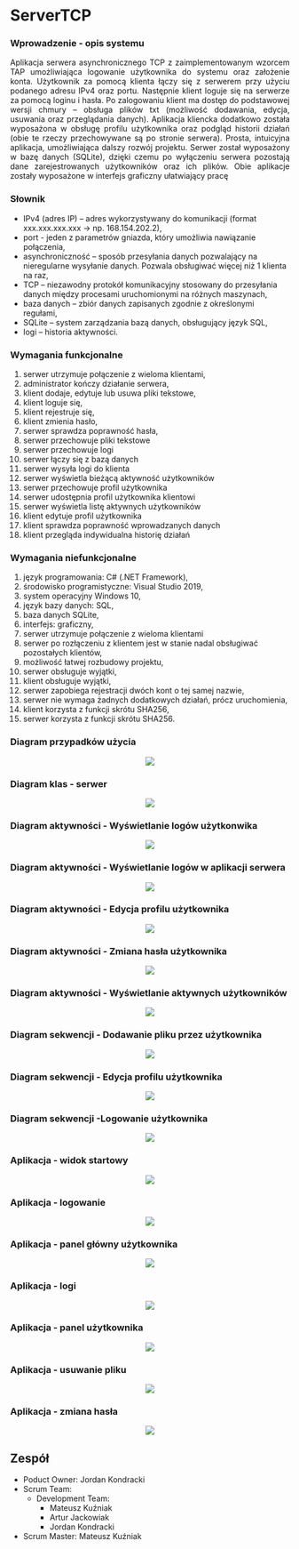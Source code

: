 
# ServerTCP

### Wprowadzenie - opis systemu

 <p align="justify">Aplikacja serwera asynchronicznego TCP z zaimplementowanym wzorcem TAP umożliwiająca logowanie użytkownika do systemu oraz założenie konta.  Użytkownik za pomocą klienta łączy się z serwerem przy użyciu podanego adresu IPv4 oraz portu. Następnie klient loguje się na serwerze za pomocą loginu i hasła. Po zalogowaniu klient ma dostęp do podstawowej wersji chmury – obsługa plików txt (możliwość dodawania, edycja, usuwania oraz przeglądania danych). Aplikacja kliencka dodatkowo została wyposażona w obsługę profilu użytkownika oraz podgląd historii działań (obie te rzeczy przechowywane są po stronie serwera). Prosta, intuicyjna aplikacja, umożliwiająca dalszy rozwój projektu. Serwer został wyposażony w bazę danych (SQLite), dzięki czemu po wyłączeniu serwera pozostają dane zarejestrowanych użytkowników oraz ich plików. Obie aplikacje zostały wyposażone w interfejs graficzny ułatwiający pracę </p>

### Słownik
<ul list-style-type: disc >
<li>IPv4 (adres IP) – adres wykorzystywany do komunikacji (format xxx.xxx.xxx.xxx -> np. 168.154.202.2),</li>
<li> port  - jeden z parametrów gniazda, który umożliwia nawiązanie połączenia,</li>
<li>asynchroniczność – sposób przesyłania danych pozwalający na nieregularne wysyłanie danych. Pozwala obsługiwać więcej niż 1 klienta na raz,</li>
<li>TCP – niezawodny protokół komunikacyjny stosowany do przesyłania danych między procesami uruchomionymi na różnych maszynach,</li>
<li>baza danych – zbiór danych zapisanych zgodnie z określonymi regułami,</li>
<li>SQLite – system zarządzania bazą danych, obsługujący język SQL, </li>
<li>logi – historia aktywności.</li>
</ul>

### Wymagania funkcjonalne
<ol>
<li> serwer utrzymuje połączenie z wieloma klientami,</li>
<li> administrator kończy działanie serwera,</li>
<li> klient dodaje, edytuje lub usuwa pliki tekstowe,</li>
<li> klient loguje się,</li>
<li> klient rejestruje się,</li>
<li> klient zmienia hasło,</li>
<li> serwer sprawdza poprawność hasła,</li>
<li> serwer przechowuje pliki tekstowe</li>
<li> serwer przechowuje logi</li>
<li> serwer łączy się z bazą danych</li>
<li> serwer wysyła  logi do klienta</li>
<li> serwer wyświetla bieżącą aktywność użytkowników </li>
<li> serwer przechowuje profil użytkownika</li>
<li> serwer udostępnia profil użytkownika klientowi</li>
<li> serwer wyświetla listę aktywnych użytkowników</li>
<li> klient edytuje profil użytkownika</li>
<li> klient sprawdza poprawność wprowadzanych danych</li>
<li> klient przegląda indywidualna historię działań</li>
</ol>

### Wymagania niefunkcjonalne
<ol>
<li> język programowania: C# (.NET Framework),</li>
<li> środowisko programistyczne: Visual Studio 2019,</li>
<li> system operacyjny Windows 10,</li>
<li> język bazy danych: SQL,</li>
<li> baza danych SQLite,</li>
<li> interfejs: graficzny,</li>
<li> serwer utrzymuje połączenie z wieloma klientami</li>
<li> serwer po rozłączeniu z klientem jest w stanie nadal obsługiwać pozostałych klientów,</li>
<li> możliwość łatwej rozbudowy projektu,</li>
<li> serwer obsługuje wyjątki,</li>
<li> klient obsługuje wyjątki,</li>
<li> serwer zapobiega rejestracji dwóch kont o tej samej nazwie,</li>
<li> serwer nie wymaga żadnych dodatkowych działań, prócz uruchomienia,</li>
<li> klient korzysta z funkcji skrótu SHA256,</li>
<li> serwer korzysta z funkcji skrótu SHA256.</li>
</ol>

### Diagram przypadków użycia

<p align="center">
  <img src="/Documentation/Diagram_przypadkow_uzycia.jpg">
</p>

### Diagram klas - serwer

<p align="center">
  <img src="/Documentation/Diagram_klas.jpg">
</p>

### Diagram aktywności - Wyświetlanie logów użytkonwika

<p align="center">
  <img src="/Documentation/logi_uzytkownik.jpg">
</p>

### Diagram aktywności - Wyświetlanie logów w aplikacji serwera

<p align="center">
  <img src="/Documentation/logi_serwer.jpg">
</p>

### Diagram aktywności - Edycja profilu użytkownika 

<p align="center">
  <img src="/Documentation/edycja_profilu.jpg">
</p>

### Diagram aktywności - Zmiana hasła użytkownika

<p align="center">
  <img src="/Documentation/zmiana_hasla.jpg">
</p>

### Diagram aktywności - Wyświetlanie aktywnych użytkowników

<p align="center">
  <img src="/Documentation/wyswietlanie_aktywnych_uzytkownikow.jpg">
</p>

### Diagram sekwencji - Dodawanie pliku przez użytkownika

<p align="center">
  <img src="/Documentation/Diagram_sekwencji_dodawanie_pliku.jpg">
</p>

### Diagram sekwencji - Edycja profilu użytkownika

<p align="center">
  <img src="/Documentation/Diagram_sekwencji_edycja_profilu_uzytkownika.jpg">
</p>

### Diagram sekwencji -Logowanie użytkownika

<p align="center">
  <img src="/Documentation/Diagram_sekwencji_logowanie_uzytkownika.jpg">
</p>

### Aplikacja - widok startowy

<p align="center">
  <img src="/Documentation/app1.JPG">
</p>

### Aplikacja - logowanie

<p align="center">
  <img src="/Documentation/app2.JPG">
</p>

### Aplikacja - panel główny użytkownika

<p align="center">
  <img src="/Documentation/app3.JPG">
</p>

### Aplikacja - logi

<p align="center">
  <img src="/Documentation/app4.JPG">
</p>

### Aplikacja - panel użytkownika

<p align="center">
  <img src="/Documentation/app5_user.JPG">
</p>

### Aplikacja - usuwanie pliku

<p align="center">
  <img src="/Documentation/app6_delete.JPG">
</p>

### Aplikacja - zmiana hasła

<p align="center">
  <img src="/Documentation/app6_pwd.JPG">
</p>

## Zespół
- Poduct Owner: Jordan Kondracki
- Scrum Team:
	- Development Team:
		- Mateusz Kuźniak
		- Artur Jackowiak
		- Jordan Kondracki
- Scrum Master: Mateusz Kuźniak 

 

